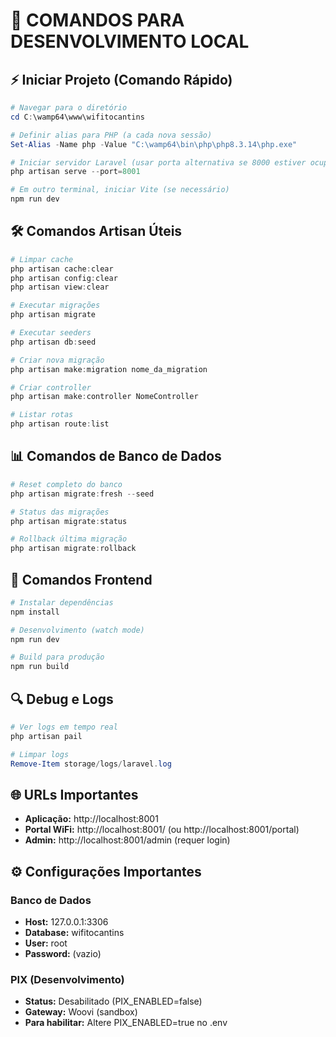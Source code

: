 # 🚀 COMANDOS PARA DESENVOLVIMENTO LOCAL

## ⚡ Iniciar Projeto (Comando Rápido)
```powershell
# Navegar para o diretório
cd C:\wamp64\www\wifitocantins

# Definir alias para PHP (a cada nova sessão)
Set-Alias -Name php -Value "C:\wamp64\bin\php\php8.3.14\php.exe"

# Iniciar servidor Laravel (usar porta alternativa se 8000 estiver ocupada)
php artisan serve --port=8001

# Em outro terminal, iniciar Vite (se necessário)
npm run dev
```

## 🛠️ Comandos Artisan Úteis
```powershell
# Limpar cache
php artisan cache:clear
php artisan config:clear
php artisan view:clear

# Executar migrações
php artisan migrate

# Executar seeders
php artisan db:seed

# Criar nova migração
php artisan make:migration nome_da_migration

# Criar controller
php artisan make:controller NomeController

# Listar rotas
php artisan route:list
```

## 📊 Comandos de Banco de Dados
```powershell
# Reset completo do banco
php artisan migrate:fresh --seed

# Status das migrações
php artisan migrate:status

# Rollback última migração
php artisan migrate:rollback
```

## 🎨 Comandos Frontend
```powershell
# Instalar dependências
npm install

# Desenvolvimento (watch mode)
npm run dev

# Build para produção
npm run build
```

## 🔍 Debug e Logs
```powershell
# Ver logs em tempo real
php artisan pail

# Limpar logs
Remove-Item storage/logs/laravel.log
```

## 🌐 URLs Importantes
- **Aplicação:** http://localhost:8001
- **Portal WiFi:** http://localhost:8001/ (ou http://localhost:8001/portal)
- **Admin:** http://localhost:8001/admin (requer login)

## ⚙️ Configurações Importantes

### Banco de Dados
- **Host:** 127.0.0.1:3306
- **Database:** wifitocantins
- **User:** root
- **Password:** (vazio)

### PIX (Desenvolvimento)
- **Status:** Desabilitado (PIX_ENABLED=false)
- **Gateway:** Woovi (sandbox)
- **Para habilitar:** Altere PIX_ENABLED=true no .env 